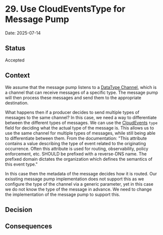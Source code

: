 # 29.  Use CloudEventsType for Message Pump

Date: 2025-07-14

## Status

Accepted

## Context

We assume that the message pump listens to a [DataType Channel](https://www.enterpriseintegrationpatterns.com/patterns/messaging/DatatypeChannel.html), which is a channel that can receive messages of a specific type. The message pump will then process these messages and send them to the appropriate destination.

What happens then if a producer decides to send multiple types of messages to the same channel? In this case, we need a way to differentiate between the different types of messages. We can use the [CloudEvents](https://github.com/cloudevents/spec/blob/v1.0.2/cloudevents/spec.md) `type` field for deciding what the actual type of the message is. This allows us to use the same channel for multiple types of messages, while still being able to differentiate between them. From the documentation: "This attribute contains a value describing the type of event related to the originating occurrence. Often this attribute is used for routing, observability, policy enforcement, etc. SHOULD be prefixed with a reverse-DNS name. The prefixed domain dictates the organization which defines the semantics of this event type."

In this case then the metadata of the message decides how it is routed. Our exissting message pump implementation does not support this as we configure the type of the channel via a generic parameter, yet in this case we do not know the type of the message in advance. We need to change the implementation of the message pump to support this.

## Decision


## Consequences
